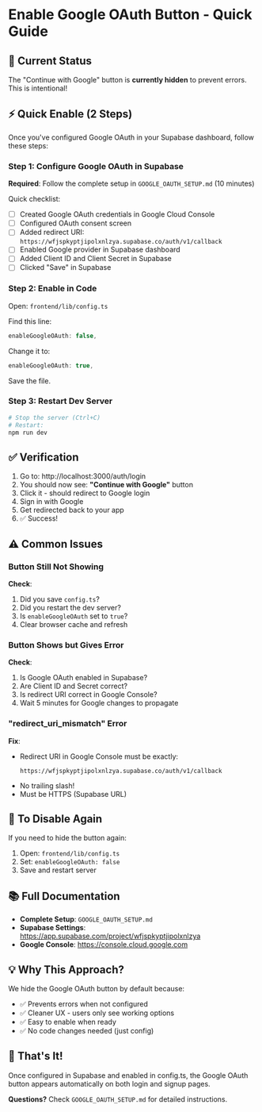 # Enable Google OAuth Button - Quick Guide

## 🎯 Current Status

The "Continue with Google" button is **currently hidden** to prevent errors. This is intentional!

## ⚡ Quick Enable (2 Steps)

Once you've configured Google OAuth in your Supabase dashboard, follow these steps:

### Step 1: Configure Google OAuth in Supabase

**Required**: Follow the complete setup in `GOOGLE_OAUTH_SETUP.md` (10 minutes)

Quick checklist:
- [ ] Created Google OAuth credentials in Google Cloud Console
- [ ] Configured OAuth consent screen
- [ ] Added redirect URI: `https://wfjspkyptjipolxnlzya.supabase.co/auth/v1/callback`
- [ ] Enabled Google provider in Supabase dashboard
- [ ] Added Client ID and Client Secret in Supabase
- [ ] Clicked "Save" in Supabase

### Step 2: Enable in Code

Open: `frontend/lib/config.ts`

Find this line:
```typescript
enableGoogleOAuth: false,
```

Change it to:
```typescript
enableGoogleOAuth: true,
```

Save the file.

### Step 3: Restart Dev Server

```bash
# Stop the server (Ctrl+C)
# Restart:
npm run dev
```

## ✅ Verification

1. Go to: http://localhost:3000/auth/login
2. You should now see: **"Continue with Google"** button
3. Click it - should redirect to Google login
4. Sign in with Google
5. Get redirected back to your app
6. ✅ Success!

## ⚠️ Common Issues

### Button Still Not Showing

**Check**:
1. Did you save `config.ts`?
2. Did you restart the dev server?
3. Is `enableGoogleOAuth` set to `true`?
4. Clear browser cache and refresh

### Button Shows but Gives Error

**Check**:
1. Is Google OAuth enabled in Supabase?
2. Are Client ID and Secret correct?
3. Is redirect URI correct in Google Console?
4. Wait 5 minutes for Google changes to propagate

### "redirect_uri_mismatch" Error

**Fix**:
- Redirect URI in Google Console must be exactly:
  ```
  https://wfjspkyptjipolxnlzya.supabase.co/auth/v1/callback
  ```
- No trailing slash!
- Must be HTTPS (Supabase URL)

## 🔄 To Disable Again

If you need to hide the button again:

1. Open: `frontend/lib/config.ts`
2. Set: `enableGoogleOAuth: false`
3. Save and restart server

## 📚 Full Documentation

- **Complete Setup**: `GOOGLE_OAUTH_SETUP.md`
- **Supabase Settings**: https://app.supabase.com/project/wfjspkyptjipolxnlzya
- **Google Console**: https://console.cloud.google.com

## 💡 Why This Approach?

We hide the Google OAuth button by default because:
- ✅ Prevents errors when not configured
- ✅ Cleaner UX - users only see working options
- ✅ Easy to enable when ready
- ✅ No code changes needed (just config)

## 🎉 That's It!

Once configured in Supabase and enabled in config.ts, the Google OAuth button appears automatically on both login and signup pages.

**Questions?** Check `GOOGLE_OAUTH_SETUP.md` for detailed instructions.